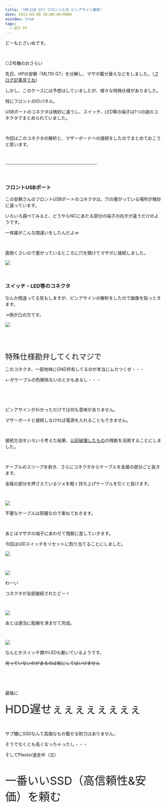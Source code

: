 ```yaml
---
title: '[ML110 G7] フロントI/O ピンアサイン解析'
date: 2013-03-08 20:00:46+0900
noindex: true
tags:
  - DIY PC
---
```

<p>どーもとさいぬです。</p>
<p>&nbsp;</p>
<p>◎2号機のおさらい</p>
<p>先日、HPの安鯖『ML110 G7』を分解し、マザボ載せ替えなどをしました。（<a href="http://www5.pf-x.net/~tosainu/index.php/view/233">ブログ記事見てね</a>）</p>
<p>しかし、このケースには予想はしていましたが、様々な特殊仕様がありました。</p>
<p>特にフロントのIOパネル。</p>
<p>USBポートのコネクタは微妙に違うし、スイッチ、LED等の端子は1つの謎のコネクタでまとめられていました。</p>
<p>&nbsp;</p>
<p>今回はこのコネクタの解析と、マザーボードへの接続をしたのでまとめておこうと思います。</p>
<p>&nbsp;</p>
<p>----------------------------------------------</p>
<p>&nbsp;</p>
<h3>フロントUSBポート</h3>
<p>この安鯖さんのフロントUSBポートのコネクタは、穴の塞がっている場所が微妙に違っています。</p>
<p>いろいろ調べてみると、どうやらNCにあたる部分の端子の向きが違うだけのようです。</p>
<p>一体誰がこんな間違いをしたんだよｗ</p>
<p>&nbsp;</p>
<p>面倒くさいので塞がっているところに穴を開けてマザボに接続しました。</p>
<p><img src="https://lh6.googleusercontent.com/--I2_LI32pl8/UTmwq9Y50MI/AAAAAAAABec/UdJFU7CXs44/s640/IMG_0180.JPG" /></p>
<p>&nbsp;</p>
<h3>スイッチ・LED等のコネクタ</h3>
<p>なんか間違ってる気もしますが、ピンアサインの解析をしたので画像を貼っときます。</p>
<p>→側が凸の方です。</p>
<p><img src="https://lh6.googleusercontent.com/-sr1Q_1SChuM/UTm5vb1PkCI/AAAAAAAABfU/YLC_DKfYmxE/s640/Untitled.png" /></p>
<p>&nbsp;</p>
<p>&nbsp;</p>
<p><span style="font-size:24px;">特殊仕様勘弁してくれマジで</span></p>
<p>このコネクタ、一部地味にGND共有してるのが本当にムカつくぜ・・・</p>
<p>+-がケーブルの色関係ないのとかもあるし・・・</p>
<p>&nbsp;</p>
<p>&nbsp;</p>
<p>ピンアサインがわかっただけでは何も意味がありません。</p>
<p>マザーボードと接続しなければ電源を入れることもできません。</p>
<p>&nbsp;</p>
<p>接続方法をいろいろ考えた結果、<a href="http://www5.pf-x.net/~tosainu/index.php/view/229">以前破壊したもの</a>の残骸を活用することにしました。</p>
<p>&nbsp;</p>
<p>ケーブルのスリーブを剥き、さらにコネクタからケーブルを金属の部分ごと抜きます。</p>
<p>金属の部分を押さえているツメを軽く持ち上げケーブルを引くと抜けます。</p>
<p>&nbsp;</p>
<p><img src="https://lh4.googleusercontent.com/-3eNrA7Hvc3o/UTmwviGobgI/AAAAAAAABes/w4c1QqxAhes/s640/IMG_0181.JPG" /></p>
<p>不要なケーブルは邪魔なので束ねておきます。</p>
<p>&nbsp;</p>
<p>あとはマザボの端子にあわせて残骸に差していきます。</p>
<p>今回はUIDスイッチをリセットに割り当てることにしました。</p>
<p><img src="https://lh5.googleusercontent.com/-5_7k9w_1pDg/UTmwuhbJgtI/AAAAAAAABek/b_LcQzKOPmQ/s640/IMG_0185.JPG" /></p>
<p>&nbsp;</p>
<p><img src="https://lh6.googleusercontent.com/-9uSsv7QcXoM/UTmxHkUGd3I/AAAAAAAABe4/yqSWy_RY4_o/s640/IMG_0187.JPG" /></p>
<p>わーい</p>
<p>コネクタが全部接続されたどー！</p>
<p>&nbsp;</p>
<p><img src="https://lh4.googleusercontent.com/-yCHQlljEoxk/UTmxLAIu82I/AAAAAAAABfE/V98t_fvzU3A/s640/IMG_0188.JPG" /></p>
<p>あとは適当に配線を済ませて完成。</p>
<p>&nbsp;</p>
<p><img src="https://lh6.googleusercontent.com/-cNmvXPhP7HY/UTmxIIjEpJI/AAAAAAAABe8/ZcM3QwzyF3E/s640/IMG_0189.JPG" /></p>
<p>なんとかスイッチ類やLEDも動いているようです。</p>
<p><del>光っていないのがあるのは気にしてはいけません</del></p>
<p>&nbsp;</p>
<p>&nbsp;</p>
<p>最後に</p>
<p><span style="font-size:36px;">HDD遅せぇぇぇぇぇぇぇぇ</span></p>
<p>&nbsp;</p>
<p>サブ機にSSDなんて高価なもの載せる財力はありません。</p>
<p>そうでなくとも高くなっちゃったし・・・</p>
<p>そしてPlextor迷走中（泣）</p>
<p>&nbsp;</p>
<p><span style="font-size:36px;">一番いいSSD（高信頼性&安価）を頼む</span></p>
